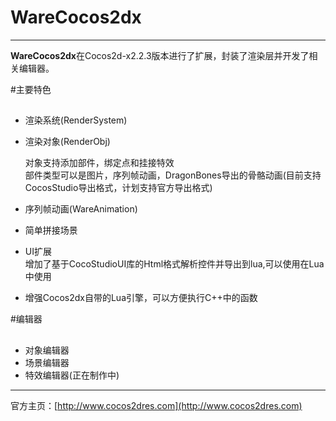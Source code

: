 # WareCocos2dx #
----------
**WareCocos2dx**在Cocos2d-x2.2.3版本进行了扩展，封装了渲染层并开发了相关编辑器。

#主要特色
##
- 渲染系统(RenderSystem)
- 渲染对象(RenderObj)<br>
	
	对象支持添加部件，绑定点和挂接特效<br>
	部件类型可以是图片，序列帧动画，DragonBones导出的骨骼动画(目前支持CocosStudio导出格式，计划支持官方导出格式)
- 序列帧动画(WareAnimation)
- 简单拼接场景
- UI扩展<br>
    增加了基于CocoStudioUI库的Html格式解析控件并导出到lua,可以使用在Lua中使用
- 增强Cocos2dx自带的Lua引擎，可以方便执行C++中的函数

#编辑器
##
- 对象编辑器
- 场景编辑器
- 特效编辑器(正在制作中)

-----
 官方主页：[http://www.cocos2dres.com](http://www.cocos2dres.com)